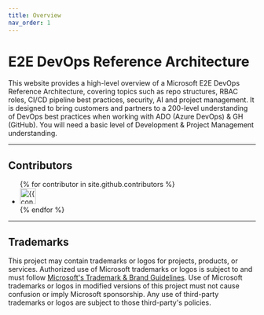 ```yaml
---
title: Overview
nav_order: 1
---
```


# E2E DevOps Reference Architecture
This website provides a high-level overview of a Microsoft E2E DevOps Reference Architecture, covering  topics such as repo structures, RBAC roles, CI/CD pipeline best practices, security, AI and project management. It is designed to bring customers and partners to a 200-level understanding of DevOps best practices when working with ADO (Azure DevOps) & GH (GitHub). You will need a basic level of Development & Project Management understanding. 


---

## Contributors

<ul class="list-style-none">
{% for contributor in site.github.contributors %}
  <li class="d-inline-block mr-1">
     <a href="{{ contributor.html_url }}"><img src="{{ contributor.avatar_url }}" width="32" height="32" alt="{{ contributor.login }}"/></a>
  </li>
{% endfor %}
</ul>

---

## Trademarks

This project may contain trademarks or logos for projects, products, or services. Authorized use of Microsoft trademarks or logos is subject to and must follow [Microsoft's Trademark & Brand Guidelines](https://www.microsoft.com/en-us/legal/intellectualproperty/trademarks/usage/general). Use of Microsoft trademarks or logos in modified versions of this project must not cause confusion or imply Microsoft sponsorship. Any use of third-party trademarks or logos are subject to those third-party's policies.
